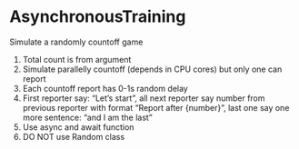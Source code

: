 # AsynchronousTraining

Simulate a randomly countoff game
1. Total count is from argument
2. Simulate parallelly countoff (depends in CPU cores) but only one can report
3. Each countoff report has 0-1s random delay
4. First reporter say: “Let’s start”, all next reporter say number from previous reporter with format “Report after {number}”, last one say one more sentence: “and I am the last”
5. Use async and await function
6. DO NOT use Random class
